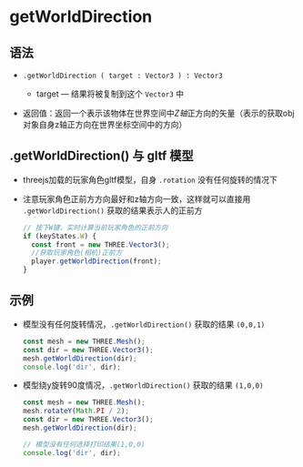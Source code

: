 # getWorldDirection

## 语法

+ `.getWorldDirection ( target : Vector3 ) : Vector3`

  + target — 结果将被复制到这个 `Vector3` 中

+ 返回值：返回一个表示该物体在世界空间中*Z轴*正方向的矢量（表示的获取obj对象自身z轴正方向在世界坐标空间中的方向）

## .getWorldDirection() 与 gltf 模型

+ threejs加载的玩家角色gltf模型，自身 `.rotation` 没有任何旋转的情况下
+ 注意玩家角色正前方方向最好和z轴方向一致，这样就可以直接用 `.getWorldDirection()` 获取的结果表示人的正前方

  ```js
  // 按下W键，实时计算当前玩家角色的正前方向
  if (keyStates.W) {
    const front = new THREE.Vector3();
    //获取玩家角色(相机)正前方
    player.getWorldDirection(front);
  }
  ```

## 示例

+ 模型没有任何旋转情况，`.getWorldDirection()` 获取的结果 `(0,0,1)`

  ```js
  const mesh = new THREE.Mesh();
  const dir = new THREE.Vector3();
  mesh.getWorldDirection(dir);
  console.log('dir', dir);
  ```

+ 模型绕y旋转90度情况，`.getWorldDirection()` 获取的结果 `(1,0,0)`

  ```js
  const mesh = new THREE.Mesh();
  mesh.rotateY(Math.PI / 2);
  const dir = new THREE.Vector3();
  mesh.getWorldDirection(dir);

  // 模型没有任何选择打印结果(1,0,0)
  console.log('dir', dir);
  ```
